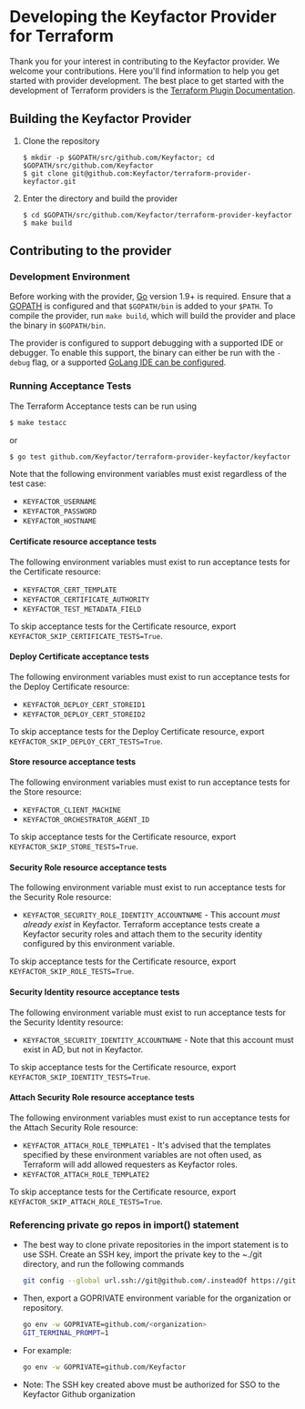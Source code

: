 # Developing the Keyfactor Provider for Terraform
Thank you for your interest in contributing to the Keyfactor provider. We welcome your contributions. Here you'll 
find information to help you get started with provider development. The best place to get
started with the development of Terraform providers is the [Terraform Plugin Documentation](https://www.terraform.io/plugin).

## Building the Keyfactor Provider
1. Clone the repository
    ```shell
   $ mkdir -p $GOPATH/src/github.com/Keyfactor; cd $GOPATH/src/github.com/Keyfactor
   $ git clone git@github.com:Keyfactor/terraform-provider-keyfactor.git
   ```
2. Enter the directory and build the provider
    ```shell
    $ cd $GOPATH/src/github.com/Keyfactor/terraform-provider-keyfactor
    $ make build
    ```

## Contributing to the provider
### Development Environment
Before working with the provider, [Go](http://www.golang.org) version 1.9+ is required. Ensure that a 
[GOPATH](http://golang.org/doc/code.html#GOPATH) is configured and that `$GOPATH/bin` is added to your `$PATH`. To
compile the provider, run `make build`, which will build the provider and place the binary in `$GOPATH/bin`.

The provider is configured to support debugging with a supported IDE or debugger. To enable this support, the binary
can either be run with the `-debug` flag, or a supported [GoLang IDE can be configured](https://opencredo.com/blogs/running-a-terraform-provider-with-a-debugger/).

### Running Acceptance Tests
The Terraform Acceptance tests can be run using
```bash
$ make testacc
```
or
```bash
$ go test github.com/Keyfactor/terraform-provider-keyfactor/keyfactor
```
Note that the following environment variables must exist regardless of the test case:
* ```KEYFACTOR_USERNAME```
* ```KEYFACTOR_PASSWORD```
* ```KEYFACTOR_HOSTNAME```

#### Certificate resource acceptance tests
The following environment variables must exist to run acceptance tests for the Certificate resource:
* ```KEYFACTOR_CERT_TEMPLATE```
* ```KEYFACTOR_CERTIFICATE_AUTHORITY```
* ```KEYFACTOR_TEST_METADATA_FIELD```

To skip acceptance tests for the Certificate resource, export ```KEYFACTOR_SKIP_CERTIFICATE_TESTS=True```.

#### Deploy Certificate acceptance tests
The following environment variables must exist to run acceptance tests for the Deploy Certificate resource:
* ```KEYFACTOR_DEPLOY_CERT_STOREID1```
* ```KEYFACTOR_DEPLOY_CERT_STOREID2```

To skip acceptance tests for the Deploy Certificate resource, export ```KEYFACTOR_SKIP_DEPLOY_CERT_TESTS=True```.


#### Store resource acceptance tests
The following environment variables must exist to run acceptance tests for the Store resource:
* ```KEYFACTOR_CLIENT_MACHINE```
* ```KEYFACTOR_ORCHESTRATOR_AGENT_ID```

To skip acceptance tests for the Certificate resource, export ```KEYFACTOR_SKIP_STORE_TESTS=True```.

#### Security Role resource acceptance tests
The following environment variable must exist to run acceptance tests for the Security Role resource:
* ```KEYFACTOR_SECURITY_ROLE_IDENTITY_ACCOUNTNAME``` - This account _must already exist_ in Keyfactor. Terraform acceptance
  tests create a Keyfactor security roles and attach them to the security identity configured by this environment variable.

To skip acceptance tests for the Certificate resource, export ```KEYFACTOR_SKIP_ROLE_TESTS=True```.

#### Security Identity resource acceptance tests
The following environment variable must exist to run acceptance tests for the Security Identity resource:
* ```KEYFACTOR_SECURITY_IDENTITY_ACCOUNTNAME``` - Note that this account must exist in AD, but not in Keyfactor.

To skip acceptance tests for the Certificate resource, export ```KEYFACTOR_SKIP_IDENTITY_TESTS=True```.

#### Attach Security Role resource acceptance tests
The following environment variables must exist to run acceptance tests for the Attach Security Role resource:
* ```KEYFACTOR_ATTACH_ROLE_TEMPLATE1``` - It's advised that the templates specified by these environment variables are not
  often used, as Terraform will add allowed requesters as Keyfactor roles.
* ```KEYFACTOR_ATTACH_ROLE_TEMPLATE2```

To skip acceptance tests for the Certificate resource, export ```KEYFACTOR_SKIP_ATTACH_ROLE_TESTS=True```.

### Referencing private go repos in import() statement
* The best way to clone private repositories in the import statement is to use SSH. Create an SSH key, import the private
  key to the ~./git directory, and run the following commands
    ```bash
    git config --global url.ssh://git@github.com/.insteadOf https://github.com/
    ```

* Then, export a GOPRIVATE environment variable for the organization or repository.
    ```bash
    go env -w GOPRIVATE=github.com/<organization>
    GIT_TERMINAL_PROMPT=1
    ```

* For example:
    ```bash
    go env -w GOPRIVATE=github.com/Keyfactor
    ```

* Note: The SSH key created above must be authorized for SSO to the Keyfactor Github organization